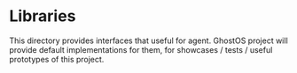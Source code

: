 # Libraries

This directory provides interfaces that useful for agent.
GhostOS project will provide default implementations for them,
for showcases / tests / useful prototypes of this project.